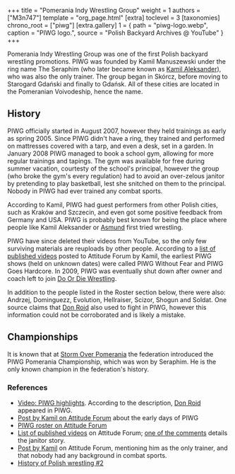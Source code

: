 +++
title = "Pomerania Indy Wrestling Group"
weight = 1
authors = ["M3n747"]
template = "org_page.html"
[extra]
toclevel = 3
[taxonomies]
chrono_root = ["piwg"]
[extra.gallery]
1 = { path = "piwg-logo.webp", caption = "PIWG logo.", source = "Polish Backyard Archives @ YouTube" }
+++

Pomerania Indy Wrestling Group was one of the first Polish backyard wrestling promotions. PIWG was founded by Kamil Manuszewski under the ring name The Seraphim (who later became known as [Kamil Aleksander](@/w/kamil-aleksander.md)), who was also the only trainer. The group began in Skórcz, before moving to Starogard Gdański and finally to Gdańsk. All of these cities are located in the Pomeranian Voivodeship, hence the name.

## History

PIWG officially started in August 2007, however they held trainings as early as spring 2005. Since PIWG didn't have a ring, they trained and performed on mattresses covered with a tarp, and even a desk, set in a garden. In January 2008 PIWG managed to book a school gym, allowing for more regular trainings and tapings. The gym was available for free during summer vacation, courtesty of the school's principal, however the group (who broke the gym's every regulation) had to avoid an over-zelous janitor by pretending to play basketball, lest she snitched on them to the principal. Nobody in PIWG had ever trained any combat sports.

According to Kamil, PIWG had guest performers from other Polish cities, such as Kraków and Szczecin, and even got some positive feedback from Germany and USA. PIWG is probably best known for being the place where people like Kamil Aleksander or [Asmund](@/w/asmund.md) first tried wrestling.

PIWG have since deleted their videos from YouTube, so the only few surviving materials are reuploads by other people. According to a [list of published videos][atti-wydane-filmiki] posted to Attitude Forum by Kamil, the earliest PIWG shows (held on unknown dates) were called PIWG Without Fear and PIWG Goes Hardcore. In 2009, PIWG was eventually shut down after owner and coach left to join [Do Or Die Wrestling](@/o/ddw.md).

In addition to the people listed in the Roster section below, there were also: Andrzej, Dominguezz, Evolution, Hellraiser, Scizor, Shogun and Soldat. One source claims that [Don Roid](@/w/don-roid.md) also used to fight in PIWG, however this information could not be corroborated and is likely a mistake. 

## Championships 

It is known that at [Storm Over Pomerania](@/e/piwg/2008-08-10-piwg-storm-over-pomerania.md) the federation introduced the PIWG Pomerania Championship, which was won by Seraphim. He is the only known champion in the federation's history.

### References

* [Video: PIWG highlights](https://www.youtube.com/watch?v=Y_nbqih-e_U). According to the description, [Don Roid](@/w/don-roid.md) appeared in PIWG.
* [Post by Kamil on Attitude Forum](https://forum.wrestling.pl/topic/11265-piwg-historia-przed-attitudepl/) about the early days of PIWG
* [PIWG roster on Attitude Forum](https://forum.wrestling.pl/topic/11264-piwg-roster/)
* [List of published videos][atti-wydane-filmiki] on Attitude Forum; [one of the comments][atti-sprzataczka] details the janitor story.
* [Post by Kamil](https://forum.wrestling.pl/topic/11301-piwg-new-blood-2008-08-06/page/2/#findComment-110440) on Attitude Forum, mentioning him as the only trainer, and that nobody had any background in combat sports.
* [History of Polish wrestling #2](https://mywrestling.com.pl/historia-polskiego-wrestlingu-2-proby-ponownego-wprowadzenia-wrestlingu-do-polski-poczatki-ddw-wielka-gala-w-stodole/)

[atti-wydane-filmiki]:https://forum.wrestling.pl/topic/11267-piwg-wydane-filmiki-2008-08-03/
[atti-sprzataczka]:https://forum.wrestling.pl/topic/11267-piwg-wydane-filmiki-2008-08-03/page/2/#findComment-105180
[pomorskie]:https://en.wikipedia.org/wiki/Pomeranian_Voivodeship
[pomorze]:https://en.wikipedia.org/wiki/Pomerania
